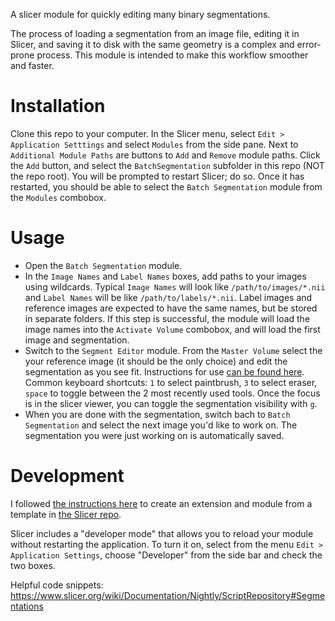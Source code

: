 A slicer module for quickly editing many binary segmentations.

The process of loading a segmentation from an image file, editing it in Slicer, and saving it to disk with the same geometry is a complex and error-prone process. This module is intended to make this workflow smoother and faster.

# Installation

Clone this repo to your computer. In the Slicer menu, select `Edit > Application Setttings` and select `Modules` from the side pane. Next to `Additional Module Paths` are buttons to `Add` and `Remove` module paths. Click the `Add` button, and select the `BatchSegmentation` subfolder in this repo (NOT the repo root). You will be prompted to restart Slicer; do so. Once it has restarted, you should be able to select the `Batch Segmentation` module from the `Modules` combobox.

# Usage

* Open the `Batch Segmentation` module. 
* In the `Image Names` and `Label Names` boxes, add paths to your images using wildcards. Typical `Image Names` will look like `/path/to/images/*.nii` and `Label Names` will be like `/path/to/labels/*.nii`. Label images and reference images are expected to have the same names, but be stored in separate folders. If this step is successful, the module will load the image names into the `Activate Volume` combobox, and will load the first image and segmentation.
* Switch to the `Segment Editor` module. From the `Master Volume` select the your reference image (it should be the only choice) and edit the segmentation as you see fit. Instructions for use [can be found here](https://slicer.readthedocs.io/en/latest/user_guide/module_segmenteditor.html). Common keyboard shortcuts: `1` to select paintbrush, `3` to select eraser, `space` to toggle between the 2 most recently used tools. Once the focus is in the slicer viewer, you can toggle the segmentation visibility with `g`.
* When you are done with the segmentation, switch bach to `Batch Segmentation` and select the next image you'd like to work on. The segmentation you were just working on is automatically saved. 

# Development

I followed [the instructions here](https://na-mic.org/wiki/2013_Project_Week_Breakout_Session:Slicer4Python) to create an extension and module from a template in [the Slicer repo](https://github.com/Slicer/Slicer). 

Slicer includes a "developer mode" that allows you to reload your module without restarting the application. To turn it on, select from the menu `Edit > Application Settings`, choose "Developer" from the side bar and check the two boxes.

Helpful code snippets: https://www.slicer.org/wiki/Documentation/Nightly/ScriptRepository#Segmentations